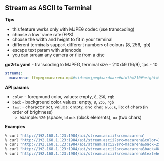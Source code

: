 ## Stream as ASCII to Terminal

**Tips**

- this feature works only with MJPEG codec (use transcoding)
- choose a low frame rate (FPS)
- choose the width and height to fit in your terminal
- different terminals support different numbers of colours (8, 256, rgb)
- escape text param with urlencode
- you can stream any camera or file from a disc

**go2rtc.yaml** - transcoding to MJPEG, terminal size - 210x59 (16/9), fps - 10

```yaml
streams:
  macarena: ffmpeg:macarena.mp4#video=mjpeg#hardware#width=210#height=59#raw=-r 10
```

**API params**

- `color` - foreground color, values: empty, `8`, `256`, `rgb`
- `back` - background color, values: empty, `8`, `256`, `rgb`
- `text` - character set, values: empty, one char, `block`, list of chars (in order of brightness)
  - example: `%20` (space), `block` (block elements), `ox` (two chars)

**Examples**

```bash
% curl "http://192.168.1.123:1984/api/stream.ascii?src=macarena"
% curl "http://192.168.1.123:1984/api/stream.ascii?src=macarena&color=256"
% curl "http://192.168.1.123:1984/api/stream.ascii?src=macarena&back=256&text=%20"
% curl "http://192.168.1.123:1984/api/stream.ascii?src=macarena&back=8&text=%20%20"
% curl "http://192.168.1.123:1984/api/stream.ascii?src=macarena&text=helloworld"
```
